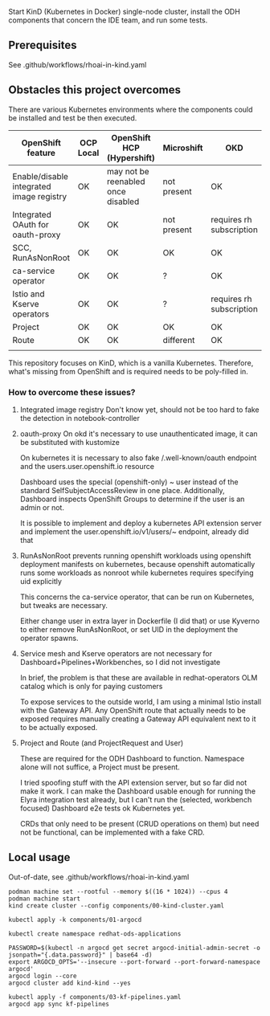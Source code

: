 Start KinD (Kubernetes in Docker) single-node cluster, install the ODH components that concern the IDE team, and run some tests.

## Prerequisites

See .github/workflows/rhoai-in-kind.yaml

## Obstacles this project overcomes

There are various Kubernetes environments where the components could be installed and test be then executed.

| OpenShift feature                        | OCP Local | OpenShift HCP (Hypershift)         | Microshift  | OKD                      | Vanila Kubernetes (KinD) |
|------------------------------------------|-----------|------------------------------------|-------------|--------------------------|--------------------------|
| Enable/disable integrated image registry | OK        | may not be reenabled once disabled | not present | OK                       | not present              |
| Integrated OAuth for oauth-proxy         | OK        | OK                                 | not present | requires rh subscription | not present              |
| SCC, RunAsNonRoot                        | OK        | OK                                 | OK          | OK                       | not present              |
| ca-service operator                      | OK        | OK                                 | ?           | OK                       | not present              |
| Istio and Kserve operators               | OK        | OK                                 | ?           | requires rh subscription | not present              |
| Project                                  | OK        | OK                                 | OK          | OK                       | not present              |
| Route                                    | OK        | OK                                 | different   | OK                       | not present              |
|                                          |           |                                    |             |                          |                          |

This repository focuses on KinD, which is a vanilla Kubernetes.
Therefore, what's missing from OpenShift and is required needs to be poly-filled in.

### How to overcome these issues?

1. Integrated image registry
   Don't know yet, should not be too hard to fake the detection in notebook-controller
2. oauth-proxy
   On okd it's necessary to use unauthenticated image, it can be substituted with kustomize

   On kubernetes it is necessary to also fake /.well-known/oauth endpoint and the users.user.openshift.io resource

   Dashboard uses the special (openshift-only) ~ user instead of the standard SelfSubjectAccessReview in one place.
   Additionally, Dashboard inspects OpenShift Groups to determine if the user is an admin or not.

   It is possible to implement and deploy a kubernetes API extension server and implement the user.openshift.io/v1/users/~ endpoint, already did that
3. RunAsNonRoot prevents running openshift workloads using openshift deployment manifests on kubernetes, because openshift automatically runs some workloads as nonroot while kubernetes requires specifying uid explicitly

   This concerns the ca-service operator, that can be run on Kubernetes, but tweaks are necessary.

   Either change user in extra layer in Dockerfile (I did that) or use Kyverno to either remove RunAsNonRoot, or set UID in the deployment the operator spawns.
4. Service mesh and Kserve operators are not necessary for Dashboard+Pipelines+Workbenches, so I did not investigate

   In brief, the problem is that these are available in redhat-operators OLM catalog which is only for paying customers

   To expose services to the outside world, I am using a minimal Istio install with the Gateway API.
   Any OpenShift route that actually needs to be exposed requires manually creating a Gateway API equivalent next to it to be actually exposed.

5. Project and Route (and ProjectRequest and User)

   These are required for the ODH Dashboard to function.
   Namespace alone will not suffice, a Project must be present.

   I tried spoofing stuff with the API extension server, but so far did not make it work.
   I can make the Dashboard usable enough for running the Elyra integration test already, but I can't run the (selected, workbench focused) Dashboard e2e tests ok Kubernetes yet.

   CRDs that only need to be present (CRUD operations on them) but need not be functional, can be implemented with a fake CRD.

## Local usage

Out-of-date, see .github/workflows/rhoai-in-kind.yaml

```shell
podman machine set --rootful --memory $((16 * 1024)) --cpus 4
podman machine start
kind create cluster --config components/00-kind-cluster.yaml

kubectl apply -k components/01-argocd

kubectl create namespace redhat-ods-applications

PASSWORD=$(kubectl -n argocd get secret argocd-initial-admin-secret -o jsonpath="{.data.password}" | base64 -d)
export ARGOCD_OPTS='--insecure --port-forward --port-forward-namespace argocd'
argocd login --core
argocd cluster add kind-kind --yes

kubectl apply -f components/03-kf-pipelines.yaml
argocd app sync kf-pipelines
```
